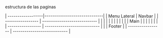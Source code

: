 estructura de las paginas

| ------------------|------------------------------|
| Menu Lateral      | Navbar                       |
| ----------------- | ---------------------------- |
|                   |                              |
|                   |                              |
|                   |                              |
|                   | Main                         |
|                   |                              |
|                   |                              |
| ----------------- | ---------------------------- |
|                   | Footer                       |
| ----------------- | ---------------------------- |
